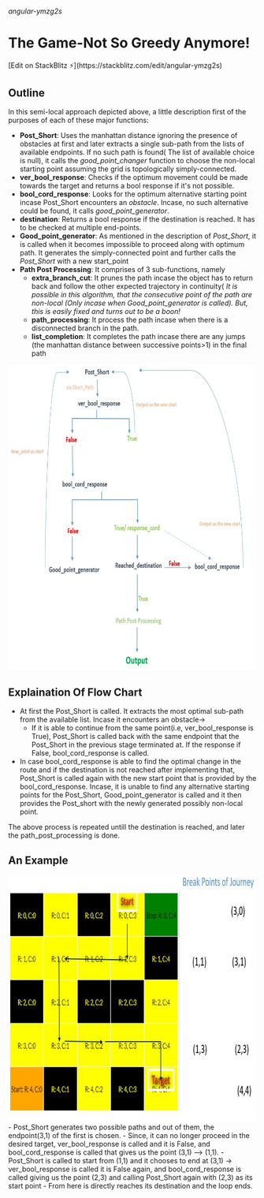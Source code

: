 <h6> angular-ymzg2s</h6>
<h1>The Game-Not So Greedy Anymore! </h1>
[Edit on StackBlitz ⚡️](https://stackblitz.com/edit/angular-ymzg2s)


## Outline
In this semi-local approach depicted above, a little description first of the purposes of each of these major functions:

- **Post_Short**: Uses the manhattan distance ignoring the presence of obstacles at first and later extracts a single sub-path from the lists of available endpoints. If no such path is found( The list of available choice is null), it calls the *good_point_changer* function to choose the non-local starting point assuming the grid is topologically simply-connected.
- **ver_bool_response**: Checks if the optimum movement could be made towards the target and returns a bool response if it's not possible.
- **bool_cord_response**: Looks for the optimum alternative starting point incase Post_Short encounters an *obstacle*. Incase, no such alternative could be found, it calls *good_point_generator*. 
- **destination**: Returns a bool response if the destination is reached. It has to be checked at multiple end-points.
- **Good_point_generator**: As mentioned in the description of *Post_Short*, it is called when it becomes impossible to proceed along with optimum path. It generates the simply-connected point and further calls the *Post_Short* with a new start_point
- **Path Post Processing**: It comprises of 3 sub-functions, namely  
  - **extra_branch_cut**: It prunes the path incase the object has to return back and follow the other expected trajectory in continuity( *It is possible in this algorithm, that the consecutive point of the path are non-local (Only incase when Good_point_generator is called). But, this is easily fixed and turns out to be a boon!*
  - **path_processing**: It process the path incase when there is a disconnected branch in the path.
  - **list_completion**: It completes the path incase there are any jumps (the manhattan distance between successive points>1) in the final path

<img src="https://raw.githubusercontent.com/Siddicus/angular-ymzg2s/master/outline.JPG" width="700" height="620">

## Explaination Of Flow Chart

- At first the Post_Short is called. It extracts the most optimal sub-path from the available list. Incase it encounters an obstacle-> 
    - If it is able to continue from the same point(i.e, ver_bool_response is True), Post_Short is called back with the same endpoint that the Post_Short in the previous stage terminated at. If the response if False, bool_cord_response is called.
- In case bool_cord_response is able to find the optimal change in the route and if the destination is not reached after implementing that, Post_Short is called again with the new start point that is provided by the bool_cord_response. Incase, it is unable to find any alternative starting points for the Post_Short, Good_point_generator is called and it then provides the Post_short with the newly generated possibly non-local point.

The above process is repeated untill the destination is reached, and later the path_post_processing is done. 

## An Example

<img src="https://raw.githubusercontent.com/Siddicus/angular-ymzg2s/master/breakpoints.JPG" width="680" height="500">
- Post_Short generates two possible paths and out of them, the endpoint(3,1) of the first is chosen.
- Since, it can no longer proceed in the desired target, ver_bool_response is called and it is False, and bool_cord_response is called that gives us the point (3,1) --> (1,1).
- Post_Short is called to start from (1,1) and it chooses to end at (3,1) -> ver_bool_response is called it is False again, and bool_cord_response is called giving us the point (2,3) and calling Post_Short again with (2,3) as its start point
- From here is directly reaches its destination and the loop ends.

